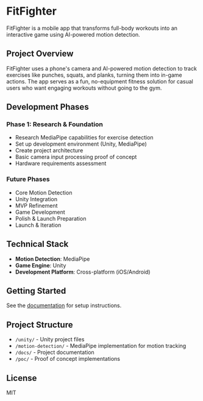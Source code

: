 # FitFighter

FitFighter is a mobile app that transforms full-body workouts into an
interactive game using AI-powered motion detection.

## Project Overview

FitFighter uses a phone's camera and AI-powered motion detection to track
exercises like punches, squats, and planks, turning them into in-game actions.
The app serves as a fun, no-equipment fitness solution for casual users who want
engaging workouts without going to the gym.

## Development Phases

### Phase 1: Research & Foundation

- Research MediaPipe capabilities for exercise detection
- Set up development environment (Unity, MediaPipe)
- Create project architecture
- Basic camera input processing proof of concept
- Hardware requirements assessment

### Future Phases

- Core Motion Detection
- Unity Integration
- MVP Refinement
- Game Development
- Polish & Launch Preparation
- Launch & Iteration

## Technical Stack

- **Motion Detection**: MediaPipe
- **Game Engine**: Unity
- **Development Platform**: Cross-platform (iOS/Android)

## Getting Started

See the [documentation](./docs/setup.md) for setup instructions.

## Project Structure

- `/unity/` - Unity project files
- `/motion-detection/` - MediaPipe implementation for motion tracking
- `/docs/` - Project documentation
- `/poc/` - Proof of concept implementations

## License

MIT
